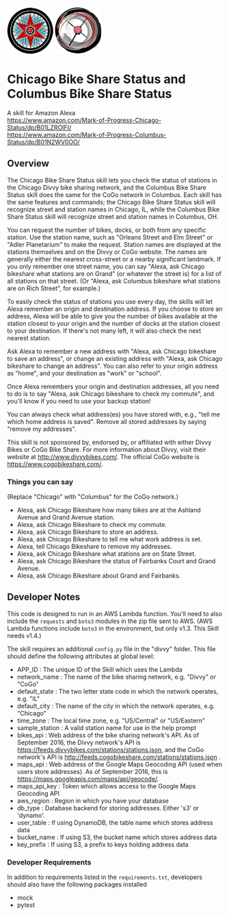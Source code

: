 ![Chicago Bike share Logo](/assets/108px_logo.png) ![Columbus Bike share Logo](/assets/108px_columbus_logo.png)
# Chicago Bike Share Status and Columbus Bike Share Status

A skill for Amazon Alexa<br>
https://www.amazon.com/Mark-of-Progress-Chicago-Status/dp/B01LZROIFI/<br>
https://www.amazon.com/Mark-of-Progress-Columbus-Status/dp/B01N2WV0OO/<br>

## Overview

The Chicago Bike Share Status skill lets you check the status
of stations in the Chicago Divvy bike sharing network, and
the Columbus Bike Share Status skill does the same for the
CoGo network in Columbus. Each skill has the same features and
commands; the Chicago Bike Share Status skill will recognize
street and station names in Chicago, IL, while the Columbus
Bike Share Status skill will recognize street and station names
in Columbus, OH.

You can request the number of bikes,
docks, or both from any specific station. Use the station name,
such as "Orleans Street and Elm Street" or "Adler Planetarium"
to make the request. Station names are displayed at the stations
themselves and on the Divvy or CoGo website. The names are generally either
the nearest cross-street or a nearby significant landmark. If you
only remember one street name, you can say "Alexa, ask Chicago 
bikeshare what stations are on Grand" (or whatever the street is)
for a list of all stations on that street. (Or "Alexa, ask
Columbus bikeshare what stations are on Rich Street", for example.)

To easily check the status of stations you use every day, the
skills will let Alexa remember an origin and
destination address. If you choose to store an address, Alexa
will be able to give you the number of bikes available at the
station closest to your origin and the number of docks at the
station closest to your destination. If there's not many left,
it will also check the next nearest station.

Ask Alexa to remember a new address with
"Alexa, ask Chicago bikeshare to save an address", or change
an existing address with
"Alexa, ask Chicago bikeshare to change an address". You can
also refer to your origin address as "home", and your destination
as "work" or "school".

Once Alexa remembers your origin and destination addresses, all
you need to do is to say "Alexa, ask Chicago bikeshare to check 
my commute", and you'll know if you need to use your backup station!

You can always check what address(es) you have stored with, e.g.,
"tell me which home address is saved". Remove all stored addresses
by saying "remove my addresses".

This skill is not sponsored by, endorsed by, or affiliated with
either Divvy Bikes or CoGo Bike Share.
For more information about Divvy, visit their website at
http://www.divvybikes.com/. The official CoGo website is
https://www.cogobikeshare.com/.

### Things you can say

(Replace "Chicago" with "Columbus" for the CoGo network.)
- Alexa, ask Chicago Bikeshare how many bikes are at the Ashland Avenue and Grand Avenue station.
- Alexa, ask Chicago Bikeshare to check my commute.
- Alexa, ask Chicago Bikeshare to store an address.
- Alexa, ask Chicago Bikeshare to tell me what work address is set.
- Alexa, tell Chicago Bikeshare to remove my addresses.
- Alexa, ask Chicago Bikeshare what stations are on State Street.
- Alexa, ask Chicago Bikeshare the status of Fairbanks Court and Grand Avenue.
- Alexa, ask Chicago Bikeshare about Grand and Fairbanks.

## Developer Notes

This code is designed to run in an AWS Lambda function.
You'll need to also include the `requests` and `boto3` modules
in the zip file sent to AWS. (AWS Lambda functions include `boto3`
in the environment, but only v1.3. This Skill needs v1.4.)

The skill requires an additional `config.py` file in the "divvy" folder.
This file should define the following attributes at global level:
- APP_ID : The unique ID of the Skill which uses the Lambda
- network_name : The name of the bike sharing network, e.g. "Divvy" or "CoGo"
- default_state : The two letter state code in which the network operates, e.g. "IL"
- default_city : The name of the city in which the network operates, e.g. "Chicago"
- time_zone : The local time zone, e.g. "US/Central" or "US/Eastern"
- sample_station : A valid station name for use in the help prompt
- bikes_api : Web address of the bike sharing network's API. As of September 2016, the Divvy network's API is https://feeds.divvybikes.com/stations/stations.json, and the CoGo network's API is http://feeds.cogobikeshare.com/stations/stations.json .
- maps_api : Web address of the Google Maps Geocoding API (used when users store addresses). As of September 2016, this is https://maps.googleapis.com/maps/api/geocode/.
- maps_api_key : Token which allows access to the Google Maps Geocoding API
- aws_region : Region in which you have your database
- db_type : Database backend for storing addresses. Either 's3' or 'dynamo'.
- user_table : If using DynamoDB, the table name which stores address data
- bucket_name : If using S3, the bucket name which stores address data
- key_prefix : If using S3, a prefix to keys holding address data

### Developer Requirements

In addition to requirements listed in the `requirements.txt`, developers
should also have the following packages installed
- mock
- pytest
